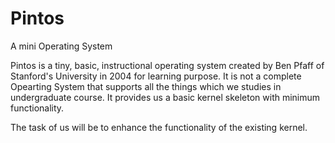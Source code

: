 # Pintos
A mini Operating System


Pintos is a tiny, basic, instructional operating system created by Ben Pfaff of Stanford's University in 2004 for learning purpose. It is not a complete Opearting System that supports all the things which we studies in undergraduate course. It provides us a basic kernel skeleton with minimum functionality.

The task of us will be to enhance the functionality of the existing kernel.
